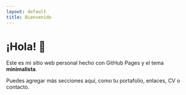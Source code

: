 ```yaml
---
layout: default
title: Bienvenido
---
```


# ¡Hola! 👋

Este es mi sitio web personal hecho con GitHub Pages y el tema **minimalista**.

Puedes agregar más secciones aquí, como tu portafolio, enlaces, CV o contacto.
